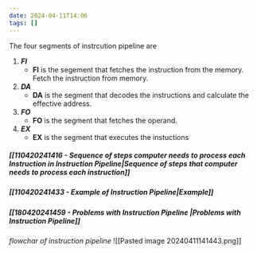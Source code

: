 ```yaml
---
date: 2024-04-11T14:06
tags: []
---
```

The four segments of instrcution pipeline are
1. ***FI*** 
	- **FI** is the segement that fetches the instruction from the memory. Fetch the instruction from memory.
2. ***DA***
	- **DA** is the segment that decodes the instructions and calculate the effective address.
3. ***FO***
	- **FO** is the segment that fetches the operand.
4. ***EX***
	- **EX** is the segment that executes the instuctions
##### [[110420241416 - Sequence of steps computer needs to process each Instruction in Instruction Pipeline|Sequence of steps that computer needs to process each instruction]]
##### [[110420241433 - Example of Instruction Pipeline|Example]]
##### [[180420241459 - Problems with Instruction Pipeline |Problems with Instruction Pipeline]]

*flowchar of instruction pipeline*
![[Pasted image 20240411141443.png]]

